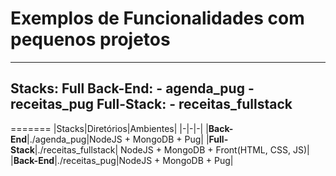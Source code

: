 # Exemplos de Funcionalidades com pequenos projetos

---
Stacks: Full
Back-End:
    - agenda_pug
    - receitas_pug
Full-Stack:
    - receitas_fullstack
---
=======
|Stacks|Diretórios|Ambientes|
|-|-|-|
|**Back-End**|./agenda_pug|NodeJS + MongoDB + Pug|
|**Full-Stack**|./receitas_fullstack| NodeJS + MongoDB + Front(HTML, CSS, JS)|
|**Back-End**|./receitas_pug|NodeJS + MongoDB + Pug|


